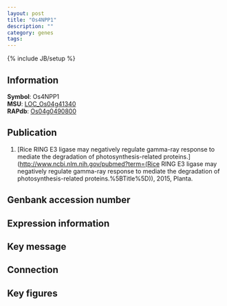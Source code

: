 ```yaml
---
layout: post
title: "Os4NPP1"
description: ""
category: genes
tags: 
---
```

{% include JB/setup %}

## Information
__Symbol__: Os4NPP1  
__MSU__: [LOC_Os04g41340](http://rice.plantbiology.msu.edu/cgi-bin/ORF_infopage.cgi?orf=LOC_Os04g41340)  
__RAPdb__: [Os04g0490800](http://rapdb.dna.affrc.go.jp/viewer/gbrowse_details/irgsp1?name=Os04g0490800)  

## Publication
1. [Rice RING E3 ligase may negatively regulate gamma-ray response to mediate the degradation of photosynthesis-related proteins.](http://www.ncbi.nlm.nih.gov/pubmed?term=(Rice RING E3 ligase may negatively regulate gamma-ray response to mediate the degradation of photosynthesis-related proteins.%5BTitle%5D)), 2015, Planta.

## Genbank accession number

## Expression information

## Key message

## Connection

## Key figures


